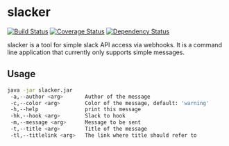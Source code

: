 # slacker

[![Build Status](https://travis-ci.org/ccguyka/slacker.svg?branch=master)](https://travis-ci.org/ccguyka/slacker)
[![Coverage Status](https://coveralls.io/repos/github/ccguyka/slacker/badge.svg?branch=master)](https://coveralls.io/github/ccguyka/slacker?branch=master)
[![Dependency Status](https://www.versioneye.com/user/projects/58df730726a5bb0052202fd1/badge.svg?style=flat-square)](https://www.versioneye.com/user/projects/58df730726a5bb0052202fd1)

slacker is a tool for simple slack API access via webhooks.
It is a command line application that currently only supports simple messages.

## Usage

```bash
java -jar slacker.jar
 -a,--author <arg>       Author of the message
 -c,--color <arg>        Color of the message, default: 'warning'
 -h,--help               print this message
 -hk,--hook <arg>        Slack to hook
 -m,--message <arg>      Message to be sent
 -t,--title <arg>        Title of the message
 -tl,--titlelink <arg>   The link where title should refer to
```
